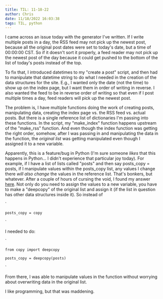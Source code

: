 ```yaml
---
title: TIL: 11-18-22
author: Chris
date: 11/18/2022 16:03:38 
tags: TIL, python
---
```


I came across an issue today with the generator I've written. If I write multiple posts in a day, the RSS feed may not pick up the newest post, because all the original post dates were set to today's date, but a time of 00:00:00 CST. So if it doesn't sort it properly, a feed reader may not pick up the newest post of the day because it could get pushed to the bottom of the list of today's posts instead of the top.

To fix that, I introduced datetimes to my "create a post" script, and then had to manipulate that datetime string to do what I needed in the creation of the data structures for the site. E.g., I wanted only the date (not the time) to show up on the index page, but I want them in order of writing in reverse. I also wanted the feed to be in reverse order of writing so that even if I post multiple times a day, feed readers will pick up the newest post.

The problem is, I have multiple functions doing the work of creating posts, manipulating data, creating the index page vs. the RSS feed vs. actual posts. But there is a single reference list of dictionaries I'm passing into these functions. In the script, my "make_index" function happens upstream of the "make_rss" function. And even though the index function was getting the right order, somehow, after I was passing in and manipulating the data in the function, the *original list* was getting manipulated even though I assigned it to a new variable.

Apparently, this is a feature/bug in Python (I'm sure someone *likes* that this happens in Python... I didn't experience that particular joy today). For example, if I have a list of lists called "posts" and then say posts_copy = posts, if I manipulate values within the posts_copy list, any values I change there *will also change* the values in the reference list. That's bonkers, but whatever. After a couple of hours of cursing the void, I found my answer [here](https://stackoverflow.com/questions/68712435/changes-made-in-python-list-showing-up-in-copy-of-original-list). Not only do you need to assign the values to a new variable, you have to make a "deepcopy" of the original list and assign it (if the list in question has other data structures inside it). So instead of

`

    posts_copy = copy

`

I needed to do:

`

    from copy import deepcopy

    posts_copy = deepcopy(posts)

`

From there, I was able to manipulate values in the function without worrying about overwriting data in the original list.

I like programming, but that was maddening.